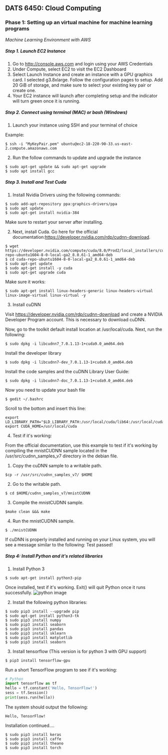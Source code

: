 ## DATS 6450: Cloud Computing
### Phase 1: Setting up an virtual machine for machine learning programs

*Machine Learning Environment with AWS*

##### Step 1. Launch EC2 Instance
1. Go to http://console.aws.com and login using your AWS Credentials
2. Under Compute, select EC2 to visit the EC2 Dashboard
3. Select Launch Instance and create an instance with a GPU graphics card. I selected g3.8xlarge. Follow the configuration pages to setup. Add 20 GiB of storage, and make sure to select your existing key pair or create one.
4. Your EC2 instance will launch after completing setup and the indicator will turn green once it is running.

##### Step 2. Connect using terminal (MAC) or bash (Windows)
1. Launch your instance using SSH and your terminal of choice

Example:
```
$ ssh -i "MyKeyPair.pem" ubuntu@ec2-18-220-90-33.us-east-2.compute.amazonaws.com
```
2. Run the follow commands to update and upgrade the instance
```
$ sudo apt-get update && sudo apt-get upgrade
$ sudo apt install gcc
```
##### Step 3. Install and Test Cuda
1. Install Nvidia Drivers using the following commands:
```
$ sudo add-apt-repository ppa:graphics-drivers/ppa
$ sudo apt update
$ sudo apt-get install nvidia-384
```
Make sure to restart your server after installing.

2. Next, install Cuda. Go here for the official documentation:https://developer.nvidia.com/rdp/cudnn-download.
```
$ wget https://developer.nvidia.com/compute/cuda/8.0/Prod2/local_installers/cuda-repo-ubuntu1604-8-0-local-ga2_8.0.61-1_amd64-deb
$ cd cuda-repo-ubuntu1604-8-0-local-ga2_8.0.61-1_amd64-deb
$ sudo apt-get update
$ sudo apt-get install -y cuda
$ sudo apt-get upgrade cuda
```
Make sure it works:
```
$ sudo apt-get install linux-headers-generic linux-headers-virtual linux-image-virtual linux-virtual -y
```
3. Install cuDNN

Visit https://developer.nvidia.com/rdp/cudnn-download and create a NVIDIA Developer Program account. This is necessary to download cuDNN.

Now, go to the toolkit default install location at /usr/local/cuda. Next, run the following:
```
$ sudo dpkg -i libcudnn7_7.0.1.13-1+cuda9.0_amd64.deb
```
Install the developer library
```
$ sudo dpkg -i libcudnn7-dev_7.0.1.13-1+cuda9.0_amd64.deb
```
Install the code samples and the cuDNN Library User Guide:
```
$ sudo dpkg -i libcudnn7-doc_7.0.1.13-1+cuda9.0_amd64.deb
```
Now you need to update your bash file
```
$ gedit ~/.bashrc
```
Scroll to the bottom and insert this line:
```
export LD_LIBRARY_PATH="$LD_LIBRARY_PATH:/usr/local/cuda/lib64:/usr/local/cuda/extras/CUPTI/lib64"
export CUDA_HOME=/usr/local/cuda
```

4. Test if it's working:

From the official documentation, use this example to test if it's working by compiling the mnistCUDNN
sample located in the /usr/src/cudnn_samples_v7 directory in the debian file.
  1. Copy the cuDNN sample to a writable path.
```
$cp -r /usr/src/cudnn_samples_v7/ $HOME
```
 2. Go to the writable path.
```
$ cd $HOME/cudnn_samples_v7/mnistCUDNN
```
 3. Compile the mnistCUDNN sample.
```
$make clean &&& make
```
4. Run the mnistCUDNN sample.
```
$ ./mnistCUDNN
```
If cuDNN is properly installed and running on your Linux system, you will see a
message similar to the following:
Test passed!

##### Step 4: Install Python and it's related libraries
1. Install Python 3
```
$ sudo apt-get install python3-pip
```
Once installed, test if it's working. Exit() will quit Python once it runs successfully.
![python image](/images/python.jpeg)

2. Install the following python libraries:
```
$ sudo pip3 install --upgrade pip
$ sudo apt-get install python3-tk
$ sudo pip3 install numpy
$ sudo pip3 install seaborn
$ sudo pip3 install pandas
$ sudo pip3 install sklearn
$ sudo pip3 install matplotlib
$ sudo pip3 install seaborn
```
3. Install tensorflow (This version is for python 3 with GPU support)
```
$ pip3 install tensorflow-gpu
```

Run a short TensorFlow program to see if it's working:
```python
# Python
import tensorflow as tf
hello = tf.constant('Hello, TensorFlow!')
sess = tf.Session()
print(sess.run(hello))
```
The system should output the following:
```
Hello, TensorFlow!
```
Installation continued....
```
$ sudo pip3 install keras
$ sudo pip3 install caffe
$ sudo pip3 install theano
$ sudo pip3 install torch
```
